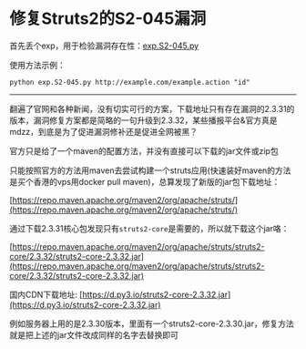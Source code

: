 # 修复Struts2的S2-045漏洞

首先丢个exp，用于检验漏洞存在性：[exp.S2-045.py](code/exp.S2-045.py)

使用方法示例：

```
python exp.S2-045.py http://example.com/example.action "id"
```

----

翻遍了官网和各种新闻，没有切实可行的方案，下载地址只有存在漏洞的2.3.31的版本，漏洞修复方案都是简略的一句升级到2.3.32，某些播报平台&官方真是mdzz，到底是为了促进漏洞修补还是促进全网被黑？

官方只是给了一个maven的配置方法，并没有直接可以下载的jar文件或zip包

只能按照官方的方法用maven去尝试构建一个struts应用(快速装好maven的方法是买个香港的vps用docker pull maven)，总算发现了新版的jar包下载地址：

[https://repo.maven.apache.org/maven2/org/apache/struts/](https://repo.maven.apache.org/maven2/org/apache/struts/)

通过下载2.3.31核心包发现只有`struts2-core`是需要的，所以就下载这个jar咯：

[https://repo.maven.apache.org/maven2/org/apache/struts/struts2-core/2.3.32/struts2-core-2.3.32.jar](https://repo.maven.apache.org/maven2/org/apache/struts/struts2-core/2.3.32/struts2-core-2.3.32.jar)

国内CDN下载地址: [https://d.py3.io/struts2-core-2.3.32.jar](https://d.py3.io/struts2-core-2.3.32.jar)

例如服务器上用的是2.3.30版本，里面有一个struts2-core-2.3.30.jar，修复方法就是把上述的jar文件改成同样的名字去替换即可